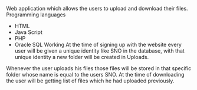 Web application which allows the users to upload and download their files.
Programming languages 
* HTML
* Java Script
* PHP
* Oracle SQL
Working
At the time of signing up with the website every user will be given a unique identity like SNO in the database, with that unique identity a new folder will be created in Uploads.




Whenever the user uploads his files those files will be stored in that specific folder whose name is equal to the users SNO.
At the time of downloading the user will be getting list of files which he had uploaded previously.

